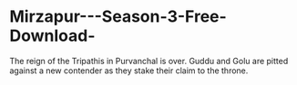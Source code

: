 # Mirzapur---Season-3-Free-Download-
The reign of the Tripathis in Purvanchal is over. Guddu and Golu are pitted against a new contender as they stake their claim to the throne.
